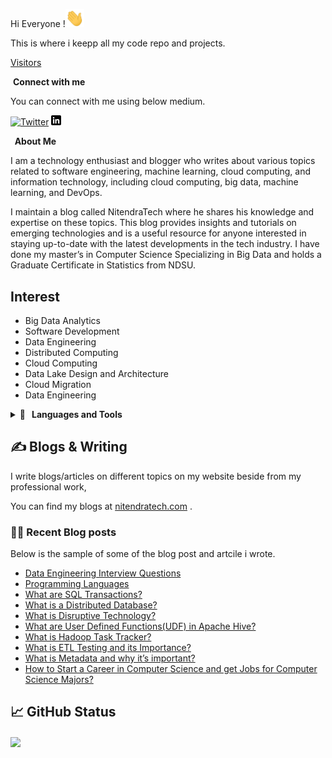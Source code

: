 Hi Everyone !<img src="https://github.com/nitendragautam/nitendragautam/raw/main/wave_gif.gif" width="30px">

This is where i keepp all my code repo and projects.


[Visitors](https://visitor-badge.laobi.icu/badge?page_id=nitendragautam.nitendragautam)

&nbsp;**Connect with me**

You can connect with me using below medium.

 [![Twitter][1.2]][1] [![LinkedIn][2.2]][2]


<b>&nbsp;&nbsp;About&nbsp;Me</b>
  <br/>

 I am a technology enthusiast and blogger who writes about various topics related to software engineering, machine learning, cloud computing, and information technology, including cloud computing, big data, machine learning, and DevOps.

 I  maintain a blog called NitendraTech where he shares his knowledge and expertise on these topics. This blog provides insights and tutorials on emerging technologies and is a useful resource for anyone interested in staying up-to-date with the latest developments in the tech industry. I have done my  master’s in Computer Science Specializing in Big Data and holds a Graduate Certificate in Statistics from NDSU.
 
## Interest
* Big Data Analytics
* Software Development
* Data Engineering
* Distributed Computing
* Cloud Computing
* Data Lake Design and Architecture
* Cloud Migration
* Data Engineering 



<details>

<summary><b>🔧 &nbsp;&nbsp;Languages&nbsp;and&nbsp;Tools</b></summary>
  <br/>
 <a href="https://aws.amazon.com" target="_blank"> <img src="https://raw.githubusercontent.com/devicons/devicon/master/icons/amazonwebservices/amazonwebservices-original-wordmark.svg" alt="aws" width="35" height="35"/> </a>
 <a href="https://www.gnu.org/software/bash/" target="_blank"> <img src="https://www.vectorlogo.zone/logos/gnu_bash/gnu_bash-icon.svg" alt="bash" width="35" height="35"/> </a> <a href="https://www.docker.com/" target="_blank"> <img src="https://raw.githubusercontent.com/devicons/devicon/master/icons/docker/docker-original-wordmark.svg" alt="docker" width="35" height="35"/> </a> <a href="https://git-scm.com/" target="_blank"> <img src="https://www.vectorlogo.zone/logos/git-scm/git-scm-icon.svg" alt="git" width="35" height="35"/> </a> <a href="https://kubernetes.io" target="_blank"> <img src="https://www.vectorlogo.zone/logos/kubernetes/kubernetes-icon.svg" alt="kubernetes" width="35" height="35"/> </a> <a href="https://www.jenkins.io" target="_blank"> <img src="https://www.vectorlogo.zone/logos/jenkins/jenkins-icon.svg" alt="jenkins" width="35" height="35"/> </a> <a href="https://www.linux.org/" target="_blank"> <img src="https://raw.githubusercontent.com/devicons/devicon/master/icons/linux/linux-original.svg" alt="linux" width="35" height="35"/> </a>

</details>

## &#x270d; Blogs & Writing

I write blogs/articles on different topics on my website beside from my professional work, 

You can find my blogs at [nitendratech.com](https://www.nitendratech.com/) .


### 🧑‍💻 Recent Blog posts

Below is the sample of some of the blog post and artcile i wrote.

<!-- BLOG-POST-LIST:START -->
- [Data Engineering Interview Questions](https://www.nitendratech.com/interview/data-engineering-interview-questions/?utm_source=rss&utm_medium=rss&utm_campaign=data-engineering-interview-questions)
- [Programming Languages](https://www.nitendratech.com/programming/programming-langauge/?utm_source=rss&utm_medium=rss&utm_campaign=programming-langauge)
- [What are SQL Transactions?](https://www.nitendratech.com/database/sql-transactions/?utm_source=rss&utm_medium=rss&utm_campaign=sql-transactions)
- [What is a Distributed Database?](https://www.nitendratech.com/database/what-is-a-distributed-database/?utm_source=rss&utm_medium=rss&utm_campaign=what-is-a-distributed-database)
- [What is Disruptive Technology?](https://www.nitendratech.com/technology/disruptive-technology/?utm_source=rss&utm_medium=rss&utm_campaign=disruptive-technology)
- [What are User Defined Functions&lpar;UDF&rpar; in Apache Hive?](https://www.nitendratech.com/hive/user-defined-functions-udf-hive/?utm_source=rss&utm_medium=rss&utm_campaign=user-defined-functions-udf-hive)
- [What is Hadoop Task Tracker?](https://www.nitendratech.com/hadoop/what-is-hadoop-task-tracker/?utm_source=rss&utm_medium=rss&utm_campaign=what-is-hadoop-task-tracker)
- [What is ETL Testing and its Importance?](https://www.nitendratech.com/database/etl-testing/?utm_source=rss&utm_medium=rss&utm_campaign=etl-testing)
- [What is Metadata and why it’s important?](https://www.nitendratech.com/database/metadata-data-applications/?utm_source=rss&utm_medium=rss&utm_campaign=metadata-data-applications)
- [How to Start a Career in Computer Science and get Jobs for Computer Science Majors?](https://www.nitendratech.com/programming/career-computer-science/?utm_source=rss&utm_medium=rss&utm_campaign=career-computer-science)
<!-- BLOG-POST-LIST:END -->

## &#x1f4c8; GitHub Status

<a href="https://github.com/nitendragautam/nitendragautam">
  <img align="center" src="https://github-readme-stats.vercel.app/api/top-langs/?username=nitendragautam&hide=java,html,tex&title_color=ffffff&text_color=c9cacc&icon_color=2bbc8a&bg_color=1d1f21&langs_count=3" />
</a>

<!-- links to social media icons -->
<!-- icons without padding -->
[1.2]: http://i.imgur.com/wWzX9uB.png 
[2.2]: https://raw.githubusercontent.com/nitendragautam/nitendragautam/master/social/linkedin-3-16.png 

<!-- links to your social media accounts -->
[1]: https://twitter.com/nitendra_tech
[2]: https://www.linkedin.com/in/nitendragautam/
